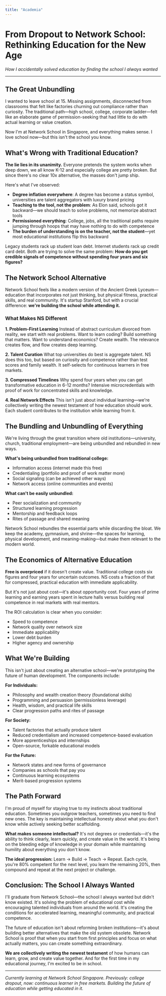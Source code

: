 ```yaml
---
title: "Academia"
---
```


# From Dropout to Network School: Rethinking Education for the New Age

*How I accidentally solved education by finding the school I always wanted*

---

## The Great Unbundling

I wanted to leave school at 15. Missing assignments, disconnected from classrooms that felt like factories churning out compliance rather than curiosity. The traditional path—high school, college, corporate ladder—felt like an elaborate game of permission-seeking that had little to do with actual learning or value creation.

Now I'm at Network School in Singapore, and everything makes sense. I love school now—but this isn't the school you know.

## What's Wrong with Traditional Education?

**The lie lies in its unanimity.** Everyone pretends the system works when deep down, we all know K-12 and especially college are pretty broken. But since there's no clear 10x alternative, the masses don't jump ship.

Here's what I've observed:

- **Degree inflation everywhere**: A degree has become a status symbol, universities are talent aggregators with luxury brand pricing
- **Teaching to the tool, not the problem**: As Elon said, schools got it backward—we should teach to solve problems, not memorize abstract tools
- **Permissioned everything**: College, jobs, all the traditional paths require jumping through hoops that may have nothing to do with competence
- **The burden of understanding is on the teacher, not the student**—yet most educational institutions flip this backward

Legacy students rack up student loan debt. Internet students rack up credit card debt. Both are trying to solve the same problem: **How do you get credible signals of competence without spending four years and six figures?**

## The Network School Alternative

Network School feels like a modern version of the Ancient Greek Lyceum—education that incorporates not just thinking, but physical fitness, practical skills, and real community. It's startup Stanford, but with a crucial difference: **we're building the school while attending it.**

### What Makes NS Different

**1. Problem-First Learning**
Instead of abstract curriculum divorced from reality, we start with real problems. Want to learn coding? Build something that matters. Want to understand economics? Create wealth. The relevance creates flow, and flow creates deep learning.

**2. Talent Curation**
What top universities do best is aggregate talent. NS does this too, but based on curiosity and competence rather than test scores and family wealth. It self-selects for continuous learners in free markets.

**3. Compressed Timelines**
Why spend four years when you can get transformative education in 6-12 months? Intensive microcredentials with proof of work for concentrated skills and knowledge.

**4. Real Network Effects**
This isn't just about individual learning—we're collectively writing the newest testament of how education should work. Each student contributes to the institution while learning from it.

## The Bundling and Unbundling of Everything

We're living through the great transition where old institutions—university, church, traditional employment—are being unbundled and rebundled in new ways.

**What's being unbundled from traditional college:**
- Information access (internet made this free)
- Credentialing (portfolio and proof of work matter more)
- Social signaling (can be achieved other ways)
- Network access (online communities and events)

**What can't be easily unbundled:**
- Peer socialization and community
- Structured learning progression
- Mentorship and feedback loops
- Rites of passage and shared meaning

Network School rebundles the essential parts while discarding the bloat. We keep the academy, gymnasium, and shrine—the spaces for learning, physical development, and meaning-making—but make them relevant to the modern world.

## The Economics of Alternative Education

**Free is overpriced** if it doesn't create value. Traditional college costs six figures and four years for uncertain outcomes. NS costs a fraction of that for compressed, practical education with immediate applicability.

But it's not just about cost—it's about opportunity cost. Four years of prime learning and earning years spent in lecture halls versus building real competence in real markets with real mentors.

The ROI calculation is clear when you consider:
- Speed to competence
- Network quality over network size
- Immediate applicability
- Lower debt burden
- Higher agency and ownership

## What We're Building

This isn't just about creating an alternative school—we're prototyping the future of human development. The components include:

**For Individuals:**
- Philosophy and wealth creation theory (foundational skills)
- Programming and persuasion (permissionless leverage)
- Health, wisdom, and practical life skills
- Clear progression paths and rites of passage

**For Society:**
- Talent factories that actually produce talent
- Reduced credentialism and increased competence-based evaluation
- More apprenticeships and internships
- Open-source, forkable educational models

**For the Future:**
- Network states and new forms of governance
- Companies as schools that pay you
- Continuous learning ecosystems
- Merit-based progression systems

## The Path Forward

I'm proud of myself for staying true to my instincts about traditional education. Sometimes you outgrow teachers, sometimes you need to find new ones. The key is maintaining intellectual honesty about what you don't know while actively seeking better scaffolding.

**What makes someone intellectual?** It's not degrees or credentials—it's the ability to think clearly, learn quickly, and create value in the world. It's being on the bleeding edge of knowledge in your domain while maintaining humility about everything you don't know.

**The ideal progression:** Learn → Build → Teach → Repeat. Each cycle, you're 80% competent for the next level, you learn the remaining 20%, then compound and repeat at the next project or challenge.

## Conclusion: The School I Always Wanted

I'll graduate from Network School—the school I always wanted but didn't know existed. It's solving the problem of educational cost while encouraging talented individuals from around the world. It's creating the conditions for accelerated learning, meaningful community, and practical competence.

The future of education isn't about reforming broken institutions—it's about building better alternatives that make the old system obsolete. Network School is proof that when you start from first principles and focus on what actually matters, you can create something extraordinary.

**We are collectively writing the newest testament** of how humans can learn, grow, and create value together. And for the first time in my educational journey, I'm excited to be in school.

---

*Currently learning at Network School Singapore. Previously: college dropout, now: continuous learner in free markets. Building the future of education while getting educated in it.*